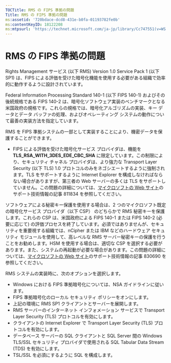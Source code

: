 ```yaml
---
TOCTitle: RMS の FIPS 準拠の問題
Title: RMS の FIPS 準拠の問題
ms:assetid: '720bdace-dcd8-431e-b0fa-01193782fe0b'
ms:contentKeyID: 18122208
ms:mtpsurl: 'https://technet.microsoft.com/ja-jp/library/Cc747551(v=WS.10)'
---
```


RMS の FIPS 準拠の問題
======================

Rights Management サービス (以下 RMS) Version 1.0 Service Pack 1 (以下 SP1) は、FIPS による評価を受けた暗号化機能を使用する必要がある組織で効率的に動作するように設計されています。

Federal Information Processing Standard 140-1 (以下 FIPS 140-1) およびその後続規格である FIPS 140-2 は、暗号化ソフトウェア実装のベンチマークとなる米国政府の規格です。これらの規格では、暗号化アルゴリズムの実装、キー データとデータ バッファの処理、およびオペレーティング システムの動作について最善の実装方法を指定しています。

RMS を FIPS 準拠システムの一部として実装することにより、機密データを保護することができます。

-   FIPS による評価を受けた暗号化サービス プロバイダは、機能を**TLS\_RSA\_WITH\_3DES\_EDE\_CBC\_SHA** に限定しています。この制限により、セキュリティ チャネル プロバイダは、より強力な Transport Layer Security (以下 TLS) 1.0 プロトコルのみをネゴシエートするように強制されます。TLS をサポートするように Internet Explorer を構成しなければならない場合がありますが、第三者の Web サーバーの多くは TLS をサポートしていません。この問題の詳細については、[マイクロソフトの Web サイト](http://go.microsoft.com/fwlink/?linkid=43614)のサポート技術情報の記事 811834 を参照してください。

ソフトウェアによる秘密キー保護を使用する場合は、2 つのマイクロソフト既定の暗号化サービス プロバイダ（以下 CSP） のどちらかで RMS 秘密キーを保護します。これらの CSP は、米国政府による FIPS 140-1 または FIPS 140-2 (必要に応じて) の評価プロセスを終了しています。必須ではありませんが、セキュリティを重要視する組織では、nCipher または IBM などのハードウェア セキュリティ モジュールを使用して、高レベルな RMS サーバー秘密キーの保護を行うことをお勧めします。HSM を使用する場合は、適切な CSP を選択する必要があります。また、システムの再起動が必要な場合があります。この問題の詳細については、[マイクロソフトの Web サイト](http://go.microsoft.com/fwlink/?linkid=44138)のサポート技術情報の記事 830690 を参照してください。

RMS システムの実装時に、次のオプションを選択します。

-   Windows における FIPS 準拠暗号化については、NSA ガイドラインに従います。
-   FIPS 準拠暗号化のローカル セキュリティ ポリシーをオンにします。
-   上記の環境に RMS SP1 クライアントとサーバーを展開します。
-   RMS サーバーのインターネット インフォメーション サービスで Transport Layer Security (TLS) プロトコルを有効にします。
-   クライアントの Internet Explorer で Transport Layer Security (TLS) プロトコルを有効にします。
-   データベース サーバーの SQL クライアントと SQL Server 間の Windows TLS/SSL セキュリティ プロバイダで使用される SQL Tabular Data Stream (TDS) を有効にします。
-   TSL/SSL を必須にするように SQL を構成します。
